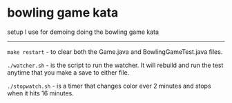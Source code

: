 # bowling game kata

setup I use for demoing doing the bowling game kata

----

`make restart` - to clear both the Game.java and BowlingGameTest.java files.

`./watcher.sh` - is the script to run the watcher. It will rebuild and run the test anytime that you make a save to either file.

`./stopwatch.sh` - is a timer that changes color ever 2 minutes and stops when it hits 16 minutes.

